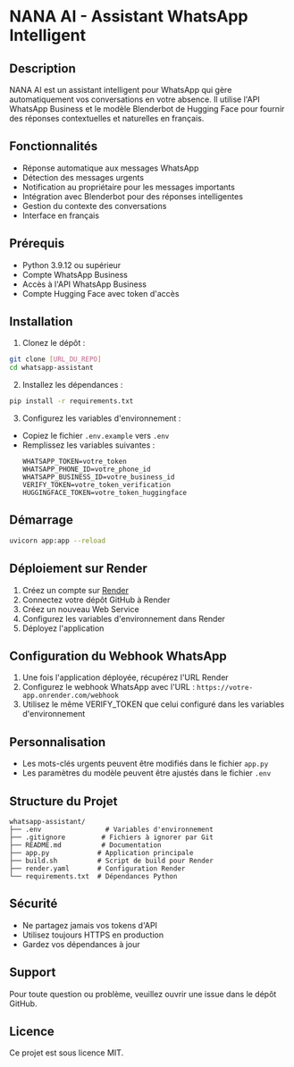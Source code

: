 # NANA AI - Assistant WhatsApp Intelligent

## Description
NANA AI est un assistant intelligent pour WhatsApp qui gère automatiquement vos conversations en votre absence. Il utilise l'API WhatsApp Business et le modèle Blenderbot de Hugging Face pour fournir des réponses contextuelles et naturelles en français.

## Fonctionnalités
- Réponse automatique aux messages WhatsApp
- Détection des messages urgents
- Notification au propriétaire pour les messages importants
- Intégration avec Blenderbot pour des réponses intelligentes
- Gestion du contexte des conversations
- Interface en français

## Prérequis
- Python 3.9.12 ou supérieur
- Compte WhatsApp Business
- Accès à l'API WhatsApp Business
- Compte Hugging Face avec token d'accès

## Installation

1. Clonez le dépôt :
```bash
git clone [URL_DU_REPO]
cd whatsapp-assistant
```

2. Installez les dépendances :
```bash
pip install -r requirements.txt
```

3. Configurez les variables d'environnement :
- Copiez le fichier `.env.example` vers `.env`
- Remplissez les variables suivantes :
  ```env
  WHATSAPP_TOKEN=votre_token
  WHATSAPP_PHONE_ID=votre_phone_id
  WHATSAPP_BUSINESS_ID=votre_business_id
  VERIFY_TOKEN=votre_token_verification
  HUGGINGFACE_TOKEN=votre_token_huggingface
  ```

## Démarrage
```bash
uvicorn app:app --reload
```

## Déploiement sur Render

1. Créez un compte sur [Render](https://render.com)
2. Connectez votre dépôt GitHub à Render
3. Créez un nouveau Web Service
4. Configurez les variables d'environnement dans Render
5. Déployez l'application

## Configuration du Webhook WhatsApp
1. Une fois l'application déployée, récupérez l'URL Render
2. Configurez le webhook WhatsApp avec l'URL : `https://votre-app.onrender.com/webhook`
3. Utilisez le même VERIFY_TOKEN que celui configuré dans les variables d'environnement

## Personnalisation
- Les mots-clés urgents peuvent être modifiés dans le fichier `app.py`
- Les paramètres du modèle peuvent être ajustés dans le fichier `.env`

## Structure du Projet
```
whatsapp-assistant/
├── .env                # Variables d'environnement
├── .gitignore         # Fichiers à ignorer par Git
├── README.md          # Documentation
├── app.py            # Application principale
├── build.sh          # Script de build pour Render
├── render.yaml       # Configuration Render
└── requirements.txt  # Dépendances Python
```

## Sécurité
- Ne partagez jamais vos tokens d'API
- Utilisez toujours HTTPS en production
- Gardez vos dépendances à jour

## Support
Pour toute question ou problème, veuillez ouvrir une issue dans le dépôt GitHub.

## Licence
Ce projet est sous licence MIT.
